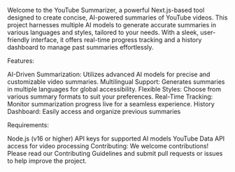 Welcome to the YouTube Summarizer, a powerful Next.js-based tool designed to create concise, AI-powered summaries of YouTube videos. This project harnesses multiple AI models to generate accurate summaries in various languages and styles, tailored to your needs. With a sleek, user-friendly interface, it offers real-time progress tracking and a history dashboard to manage past summaries effortlessly.

Features:

AI-Driven Summarization: Utilizes advanced AI models for precise and customizable video summaries.
Multilingual Support: Generates summaries in multiple languages for global accessibility.
Flexible Styles: Choose from various summary formats to suit your preferences.
Real-Time Tracking: Monitor summarization progress live for a seamless experience.
History Dashboard: Easily access and organize previous summaries

Requirements:

Node.js (v16 or higher)
API keys for supported AI models
YouTube Data API access for video processing
Contributing:
We welcome contributions! Please read our Contributing Guidelines and submit pull requests or issues to help improve the project.
